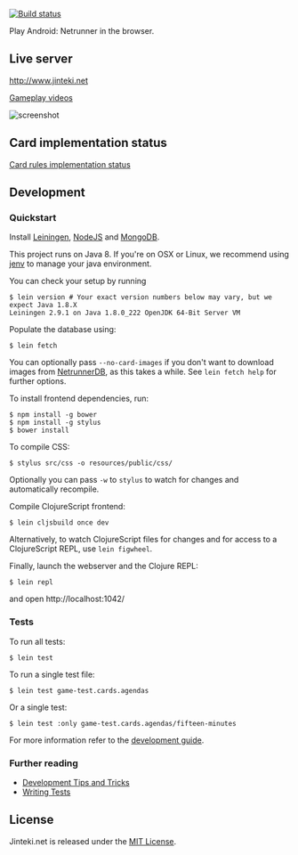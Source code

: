 [![Build status](https://circleci.com/gh/mtgred/netrunner/tree/master.svg?style=shield)](https://circleci.com/gh/mtgred/netrunner)

Play Android: Netrunner in the browser.


## Live server

http://www.jinteki.net

[Gameplay videos](https://www.youtube.com/results?search_query=jinteki.net)

![screenshot](http://i.imgur.com/xkxOMHc.jpg)


## Card implementation status

[Card rules implementation status](https://docs.google.com/spreadsheets/d/1ICv19cNjSaW9C-DoEEGH3iFt09PBTob4CAutGex0gnE/pubhtml)


## Development
### Quickstart

Install [Leiningen](https://leiningen.org/), [NodeJS](https://nodejs.org/en/download/package-manager/#macos) and
[MongoDB](https://docs.mongodb.com/manual/installation/).

This project runs on Java 8. If you're on OSX or Linux, we recommend using
[jenv](https://github.com/jenv/jenv/blob/master/README.md) to manage your java environment.

You can check your setup by running

    $ lein version # Your exact version numbers below may vary, but we expect Java 1.8.X
    Leiningen 2.9.1 on Java 1.8.0_222 OpenJDK 64-Bit Server VM

Populate the database using:

    $ lein fetch

You can optionally pass `--no-card-images` if you don't want to download images from
[NetrunnerDB](https://netrunnerdb.com/), as this takes a while. See `lein fetch help` for further options.

To install frontend dependencies, run:

    $ npm install -g bower
    $ npm install -g stylus
    $ bower install

To compile CSS:

    $ stylus src/css -o resources/public/css/

Optionally you can pass `-w` to `stylus` to watch for changes and automatically recompile.

Compile ClojureScript frontend:

    $ lein cljsbuild once dev

Alternatively, to watch ClojureScript files for changes and for access to a ClojureScript REPL, use `lein figwheel`.

Finally, launch the webserver and the Clojure REPL:

    $ lein repl

and open http://localhost:1042/


### Tests

To run all tests:

    $ lein test

To run a single test file:

    $ lein test game-test.cards.agendas

Or a single test:

    $ lein test :only game-test.cards.agendas/fifteen-minutes

For more information refer to the [development guide](https://github.com/mtgred/netrunner/wiki/Getting-Started-with-Development).


### Further reading

 - [Development Tips and Tricks](https://github.com/mtgred/netrunner/wiki/Development-Tips-and-Tricks)
 - [Writing Tests](https://github.com/mtgred/netrunner/wiki/Tests)

## License

Jinteki.net is released under the [MIT License](http://www.opensource.org/licenses/MIT).
